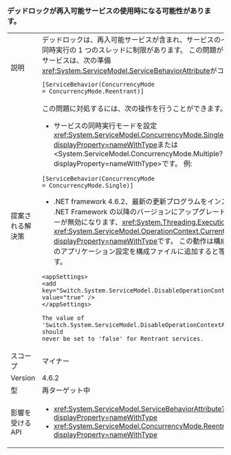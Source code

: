 ### <a name="deadlock-may-result-when-using-reentrant-services"></a>デッドロックが再入可能サービスの使用時になる可能性があります。

|   |   |
|---|---|
|説明|デッドロックは、再入可能サービスが含まれ、サービスのインスタンスを同時実行の 1 つのスレッドに制限があります。 この問題が発生しやすいサービスは、次の準備<xref:System.ServiceModel.ServiceBehaviorAttribute>がコード内。<pre><code class="language-csharp">[ServiceBehavior(ConcurrencyMode = ConcurrencyMode.Reentrant)]&#13;&#10;</code></pre>|
|提案される解決策|この問題に対処するには、次の操作を行うことができます。<ul><li>サービスの同時実行モードを設定<xref:System.ServiceModel.ConcurrencyMode.Single?displayProperty=nameWithType>または&lt;System.ServiceModel.ConcurrencyMode.Multiple?displayProperty=nameWithType&gt;です。 例:</li></ul><pre><code class="language-csharp">[ServiceBehavior(ConcurrencyMode = ConcurrencyMode.Single)]&#13;&#10;</code></pre><ul><li>.NET framework 4.6.2、最新の更新プログラムをインストールまたは .NET Framework の以降のバージョンにアップグレードします。 フローが無効になります、<xref:System.Threading.ExecutionContext>で<xref:System.ServiceModel.OperationContext.Current?displayProperty=nameWithType>です。 この動作は構成可能です。次のアプリケーション設定を構成ファイルに追加すると等価であります。</li></ul><pre><code class="language-xml">&lt;appSettings&gt;&#13;&#10;&lt;add key=&quot;Switch.System.ServiceModel.DisableOperationContextAsyncFlow&quot; value=&quot;true&quot; /&gt;&#13;&#10;&lt;/appSettings&gt;&#13;&#10;&#13;&#10;The value of &#39;Switch.System.ServiceModel.DisableOperationContextAsyncFlow&#39; should never be set to &#39;false&#39; for Rentrant services.&#13;&#10;</code></pre>|
|スコープ|マイナー|
|Version|4.6.2|
|型|再ターゲット中|
|影響を受ける API|<ul><li><xref:System.ServiceModel.ServiceBehaviorAttribute?displayProperty=nameWithType></li><li><xref:System.ServiceModel.ConcurrencyMode.Reentrant?displayProperty=nameWithType></li></ul>|

